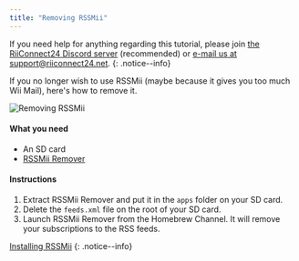 ```yaml
---
title: "Removing RSSMii"
---
```


If you need help for anything regarding this tutorial, please join [the RiiConnect24 Discord server](https://discord.gg/b4Y7jfD) (recommended) or [e-mail us at support@riiconnect24.net](mailto:support@riiconnect24.net).
{: .notice--info}

If you no longer wish to use RSSMii (maybe because it gives you too much Wii Mail), here's how to remove it.

![Removing RSSMii](/images/rssmii-remove.png)

#### What you need

* An SD card
* [RSSMii Remover](https://github.com/RiiConnect24/rssmii/releases)

#### Instructions

1. Extract RSSMii Remover and put it in the `apps` folder on your SD card.
2. Delete the `feeds.xml` file on the root of your SD card.
3. Launch RSSMii Remover from the Homebrew Channel. It will remove your subscriptions to the RSS feeds.

[Installing RSSMii](rssmii)
{: .notice--info}

